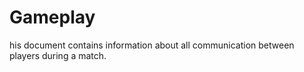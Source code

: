 # Gameplay

his document contains information about all communication between players during a match.
